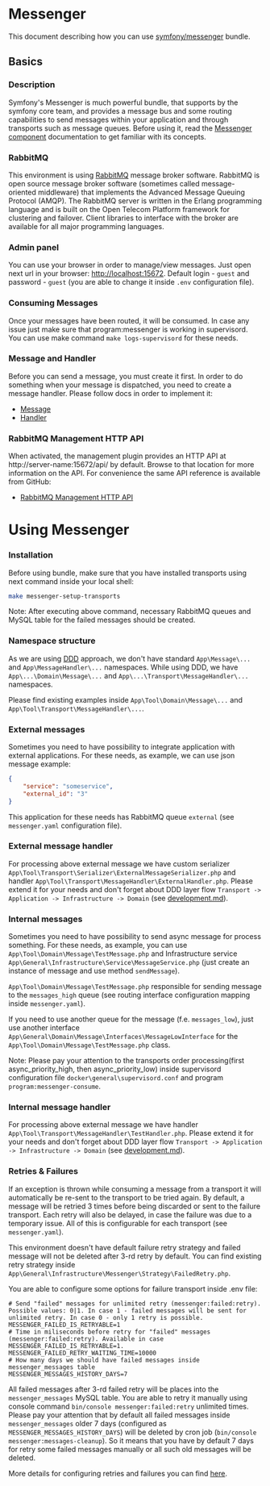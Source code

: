 # Messenger
This document describing how you can use [symfony/messenger](https://symfony.com/doc/current/messenger.html) bundle.

## Basics

### Description
Symfony's Messenger is much powerful bundle, that supports by the symfony core team, and provides a message bus and some routing capabilities to send messages within your application and through transports such as message queues. Before using it, read the [Messenger component](https://symfony.com/doc/current/components/messenger.html) documentation to get familiar with its concepts.

### RabbitMQ
This environment is using [RabbitMQ](https://hub.docker.com/_/rabbitmq) message broker software. RabbitMQ is open source message broker software (sometimes called message-oriented middleware) that implements the Advanced Message Queuing Protocol (AMQP). The RabbitMQ server is written in the Erlang programming language and is built on the Open Telecom Platform framework for clustering and failover. Client libraries to interface with the broker are available for all major programming languages.

### Admin panel
You can use your browser in order to manage/view messages. Just open next url in your browser: [http://localhost:15672](http://localhost:15672). Default login - `guest` and password - `guest` (you are able to change it inside `.env` configuration file).

### Consuming Messages
Once your messages have been routed, it will be consumed. In case any issue just make sure that program:messenger is working in supervisord. You can use make command `make logs-supervisord` for these needs.

### Message and Handler
Before you can send a message, you must create it first. In order to do something when your message is dispatched, you need to create a message handler. Please follow docs in order to implement it:

* [Message](https://symfony.com/doc/current/messenger.html#creating-a-message-handler)
* [Handler](https://symfony.com/doc/current/messenger.html#creating-a-message-handler)

### RabbitMQ Management HTTP API
When activated, the management plugin provides an HTTP API at http://server-name:15672/api/ by default. Browse to that location for more information on the API. For convenience the same API reference is available from GitHub:
* [RabbitMQ Management HTTP API](https://rawcdn.githack.com/rabbitmq/rabbitmq-server/v3.11.5/deps/rabbitmq_management/priv/www/api/index.html)


# Using Messenger

### Installation
Before using bundle, make sure that you have installed transports using next command inside your local shell:

```bash
make messenger-setup-transports
```

Note: After executing above command, necessary RabbitMQ queues and MySQL table for the failed messages should be created.

### Namespace structure
As we are using [DDD](https://en.wikipedia.org/wiki/Domain-driven_design) approach, we don't have standard `App\Message\...` and `App\MessageHandler\...` namespaces. While using DDD, we have `App\...\Domain\Message\...` and `App\...\Transport\MessageHandler\...` namespaces.

Please find existing examples inside `App\Tool\Domain\Message\...` and `App\Tool\Transport\MessageHandler\...`.

### External messages
Sometimes you need to have possibility to integrate application with external applications. For these needs, as example, we can use json message example:

```json
{
    "service": "someservice",
    "external_id": "3"
}
```

This application for these needs has RabbitMQ queue `external` (see `messenger.yaml` configuration file).

### External message handler
For processing above external message we have custom serializer `App\Tool\Transport\Serializer\ExternalMessageSerializer.php` and handler `App\Tool\Transport\MessageHandler\ExternalHandler.php`. Please extend it for your needs and don't forget about DDD layer flow `Transport -> Application -> Infrastructure -> Domain` (see [development.md](development.md)).

### Internal messages
Sometimes you need to have possibility to send async message for process something. For these needs, as example, you can use `App\Tool\Domain\Message\TestMessage.php` and Infrastructure service `App\General\Infrastructure\Service\MessageService.php` (just create an instance of message and use method `sendMessage`).

`App\Tool\Domain\Message\TestMessage.php` responsible for sending message to the `messages_high` queue (see routing interface configuration mapping inside `messenger.yaml`).

If you need to use another queue for the message (f.e. `messages_low`), just use another interface `App\General\Domain\Message\Interfaces\MessageLowInterface` for the `App\Tool\Domain\Message\TestMessage.php` class.

Note: Please pay your attention to the transports order processing(first async_priority_high, then async_priority_low) inside supervisord configuration file `docker\general\supervisord.conf` and program `program:messenger-consume`.

### Internal message handler
For processing above external message we have handler `App\Tool\Transport\MessageHandler\TestHandler.php`. Please extend it for your needs and don't forget about DDD layer flow `Transport -> Application -> Infrastructure -> Domain` (see [development.md](development.md)).

### Retries & Failures
If an exception is thrown while consuming a message from a transport it will automatically be re-sent to the transport to be tried again. By default, a message will be retried 3 times before being discarded or sent to the failure transport. Each retry will also be delayed, in case the failure was due to a temporary issue. All of this is configurable for each transport (see `messenger.yaml`).

This environment doesn't have default failure retry strategy and failed message will not be deleted after 3-rd retry by default. You can find existing retry strategy inside `App\General\Infrastructure\Messenger\Strategy\FailedRetry.php`.

You are able to configure some options for failure transport inside .env file:

```dotenv
# Send "failed" messages for unlimited retry (messenger:failed:retry). Possible values: 0|1. In case 1 - failed messages will be sent for unlimited retry. In case 0 - only 1 retry is possible.
MESSENGER_FAILED_IS_RETRYABLE=1
# Time in miliseconds before retry for "failed" messages (messenger:failed:retry). Available in case MESSENGER_FAILED_IS_RETRYABLE=1.
MESSENGER_FAILED_RETRY_WAITING_TIME=10000
# How many days we should have failed messages inside messenger_messages table
MESSENGER_MESSAGES_HISTORY_DAYS=7
```

All failed messages after 3-rd failed retry will be places into the `messenger_messages` MySQL table. You are able to retry it manually using console command `bin/console messenger:failed:retry` unlimited times. Please pay your attention that by default all failed messages inside `messenger_messages` older 7 days (configured as `MESSENGER_MESSAGES_HISTORY_DAYS`) will be deleted by cron job (`bin/console messenger:messages-cleanup`). So it means that you have by default 7 days for retry some failed messages manually or all such old messages will be deleted.

More details for configuring retries and failures you can find [here](https://symfony.com/doc/current/messenger.html#retries-failures).
